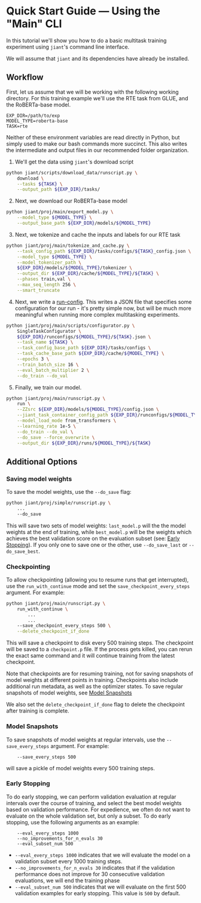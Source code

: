 # Quick Start Guide — Using the "Main" CLI

In this tutorial we'll show you how to do a basic multitask training experiment using `jiant`'s command line interface.

We will assume that `jiant` and its dependencies have already be installed.

## Workflow

First, let us assume that we will be working with the following working directory. For this training example we'll use the RTE task from GLUE, and the RoBERTa-base model.
```
EXP_DIR=/path/to/exp
MODEL_TYPE=roberta-base
TASK=rte
```

Neither of these environment variables are read directly in Python, but simply used to make our bash commands more succinct. This also writes the intermediate and output files in our recommended folder organization.

1. We'll get the data using `jiant`'s download script
```bash
python jiant/scripts/download_data/runscript.py \
    download \
    --tasks ${TASK} \
    --output_path ${EXP_DIR}/tasks/
```

2. Next, we download our RoBERTa-base model
```bash
python jiant/proj/main/export_model.py \
    --model_type ${MODEL_TYPE} \
    --output_base_path ${EXP_DIR}/models/${MODEL_TYPE}
```

3. Next, we tokenize and cache the inputs and labels for our RTE task
```bash
python jiant/proj/main/tokenize_and_cache.py \
    --task_config_path ${EXP_DIR}/tasks/configs/${TASK}_config.json \
    --model_type ${MODEL_TYPE} \
    --model_tokenizer_path \
    ${EXP_DIR}/models/${MODEL_TYPE}/tokenizer \
    --output_dir ${EXP_DIR}/cache/${MODEL_TYPE}/${TASK} \
    --phases train,val \
    --max_seq_length 256 \
    --smart_truncate
```

4. Next, we write a [run-config](../general/in_depth_intro.md#write-run-config). This writes a JSON file that specifies some configuration for our run - it's pretty simple now, but will be much more meaningful when running more complex multitasking experiments.
```bash
python jiant/proj/main/scripts/configurator.py \
    SingleTaskConfigurator \
    ${EXP_DIR}/runconfigs/${MODEL_TYPE}/${TASK}.json \
    --task_name ${TASK} \
    --task_config_base_path ${EXP_DIR}/tasks/configs \
    --task_cache_base_path ${EXP_DIR}/cache/${MODEL_TYPE} \
    --epochs 3 \
    --train_batch_size 16 \
    --eval_batch_multiplier 2 \
    --do_train --do_val
```

5. Finally, we train our model.
```bash
python jiant/proj/main/runscript.py \
    run \
    --ZZsrc ${EXP_DIR}/models/${MODEL_TYPE}/config.json \
    --jiant_task_container_config_path ${EXP_DIR}/runconfigs/${MODEL_TYPE}/${TASK}.json \
    --model_load_mode from_transformers \
    --learning_rate 1e-5 \
    --do_train --do_val \
    --do_save --force_overwrite \
    --output_dir ${EXP_DIR}/runs/${MODEL_TYPE}/${TASK}
```


## Additional Options

### Saving model weights

To save the model weights, use the `--do_save` flag:

```bash
python jiant/proj/simple/runscript.py \
    ...
    --do_save
```

This will save two sets of model weights: `last_model.p` will the the model weights at the end of training, while `best_model.p` will be the weights which achieves the best validation score on the evaluation subset (see: [Early Stopping](#early-stopping)). If you only one to save one or the other, use `--do_save_last` or `--do_save_best`.

### Checkpointing

To allow checkpointing (allowing you to resume runs that get interrupted), use the `run_with_continue` mode and set the `save_checkpoint_every_steps` argument. For example:

```bash
python jiant/proj/main/runscript.py \
    run_with_continue \
        ...
        ...
    --save_checkpoint_every_steps 500 \
    --delete_checkpoint_if_done
```

This will save a checkpoint to disk every 500 training steps. The checkpoint will be saved to a `checkpoint.p` file. If the process gets killed, you can rerun the exact same command and it will continue training from the latest checkpoint.

Note that checkpoints are for resuming training, not for saving snapshots of model weights at different points in training. Checkpoints also include additional run metadata, as well as the optimizer states. To save regular snapshots of model weights, see [Model Snapshots](#model-snapshots)

We also set the `delete_checkpoint_if_done` flag to delete the checkpoint after training is complete.

### Model Snapshots

To save snapshots of model weights at regular intervals, use the `--save_every_steps` argument. For example:

```
    --save_every_steps 500
```

will save a pickle of model weights every 500 training steps.

### Early Stopping

To do early stopping, we can perform validation evaluation at regular intervals over the course of training, and select the best model weights based on validation performance. For expedience, we often do not want to evaluate on the whole validation set, but only a subset. To do early stopping, use the following arguments as an example:

```
    --eval_every_steps 1000
    --no_improvements_for_n_evals 30
    --eval_subset_num 500
```

* `--eval_every_steps 1000` indicates that we will evaluate the model on a validation subset every 1000 training steps.
* `--no_improvements_for_n_evals 30` indicates that if the validation performance does not improve for 30 consecutive validation evaluations, we will end the training phase
* `--eval_subset_num 500` indicates that we will evaluate on the first 500 validation examples for early stopping. This value is `500` by default.
